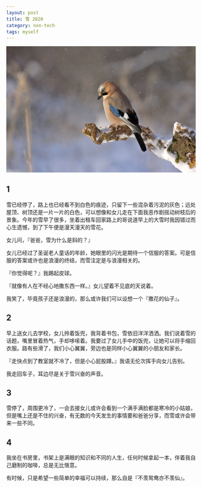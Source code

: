 ```yaml
---
layout: post
title: 雪 2020
category: non-tech
tags: myself
---
```


![snow](/assets/images/snow.png)

## 1

雪已经停了，路上也已经看不到白色的痕迹，只留下一些混杂着污泥的灰色；远处屋顶、树顶还是一片一片的白色，可以想像和女儿走在下面我恶作剧摇动树枝后的景象。今年的雪早了很多，坐着出租车回家路上的哥说道早上的大雪时我因错过而心生遗憾，到了下午便是漫天漫天的雪花。

女儿问，『爸爸，雪为什么是斜的？』

女儿已经过了圣诞老人童话的年龄，她眼里的闪光是期待一个信服的答案。可是信服的答案或许也是浪漫的终结，而雪注定是与浪漫相关的。

『你觉得呢？』我踢起皮球。

『就像有人在不经心地撒东西一样。』女儿望着不见底的天说着。

我笑了，毕竟孩子还是浪漫的，那么或许我们可以设想一个『撒花的仙子』。

## 2

早上送女儿去学校，女儿拎着饭兜，我背着书包，雪依旧洋洋洒洒。我们说着雪的话题，嘴里冒着热气，手却哆嗦着。我要过了女儿手中的饭兜，让她可以将手缩回衣服。路有些滑了，我们小心翼翼，旁边也是同样小心翼翼的小朋友和家长。

『走快点到了教室就不冷了，但是小心屁股蹲。』我语无伦次挥手向女儿告别。

我走回车子，耳边尽是关于雪兴奋的声音。

## 3

雪停了，周围更冷了，一会去接女儿或许会看到一个满手满脸都是寒冷的小姑娘，但是嘴上还是不住的兴奋，有无数的今天发生的事情要和爸爸分享，而雪或许会带来一些不同。

## 4

我坐在书房里，书架上是满眼的知识和不同的人生，任何时候拿起一本，伴着我自己磨制的咖啡，总是无比惬意。

有时候，只是希望一些简单的幸福可以持续，那么自是『不羡鸳鸯亦不羡仙』。
